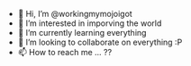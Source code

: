 - 👋 Hi, I’m @workingmymojoigot
- 👀 I’m interested in imporving the world
- 🌱 I’m currently learning everything
- 💞️ I’m looking to collaborate on everything :P
- 📫 How to reach me ... ??

<!---
workingmymojoigot/workingmymojoigot is a ✨ special ✨ repository because its `README.md` (this file) appears on your GitHub profile.
You can click the Preview link to take a look at your changes.
--->
